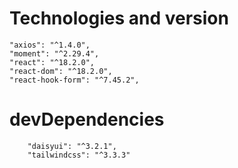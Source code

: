 # Technologies and version
```
"axios": "^1.4.0",
"moment": "^2.29.4",
"react": "^18.2.0",
"react-dom": "^18.2.0",
"react-hook-form": "^7.45.2",
```
# devDependencies
```
    "daisyui": "^3.2.1",
    "tailwindcss": "^3.3.3"
```
